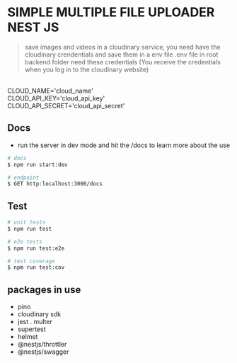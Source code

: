 # SIMPLE MULTIPLE FILE UPLOADER NEST JS 



> save images and videos  in a cloudinary service, you need have the cloudinary crendentials and save them in a env file
> .env file in root  backend folder need these credentials (You receive the credentials when you log in to the cloudinary website) 
 <br/>
CLOUD_NAME='cloud_name'
 <br/>
CLOUD_API_KEY='cloud_api_key'
 <br/>
CLOUD_API_SECRET='cloud_api_secret' 

## Docs

- run the server in dev mode and hit the /docs to learn more about the use 

```bash
# docs
$ npm run start:dev

# endpoint
$ GET http:localhost:3000/docs

```


## Test

```bash
# unit tests
$ npm run test

# e2e tests
$ npm run test:e2e

# test coverage
$ npm run test:cov
```

## packages in use 
- pino
- cloudinary sdk
- jest
. multer
- supertest 
- helmet 
- @nestjs/throttler
- @nestjs/swagger

